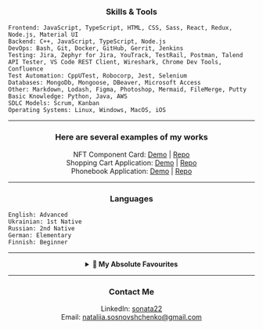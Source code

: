 <h3 align="center">
Skills & Tools
</h3>

```
Frontend: JavaScript, TypeScript, HTML, CSS, Sass, React, Redux, Node.js, Material UI
Backend: C++, JavaScript, TypeScript, Node.js
DevOps: Bash, Git, Docker, GitHub, Gerrit, Jenkins
Testing: Jira, Zephyr for Jira, YouTrack, TestRail, Postman, Talend API Tester, VS Code REST Client, Wireshark, Chrome Dev Tools, Confluence
Test Automation: CppUTest, Robocorp, Jest, Selenium
Databases: MongoDb, Mongoose, DBeaver, Microsoft Access
Other: Markdown, Lodash, Figma, Photoshop, Mermaid, FileMerge, Putty
Basic Knowledge: Python, Java, AWS
SDLC Models: Scrum, Kanban
Operating Systems: Linux, Windows, MacOS, iOS
```

---

<h3 align="center">Here are several examples of my works</h3>

<p align="center">
	NFT Component Card: 
	<a href="https://sonata22.github.io/nft-preview-card-component/" target="_blank">Demo</a> |
	<a href="https://github.com/sonata22/nft-preview-card-component" target="_blank">Repo</a>
	<br>
	Shopping Cart Application:
	<a href="https://bof-frontend-project-advanced-qpdtga5gj-sonata22.vercel.app/" target="_blank">Demo</a> |
	<a href="https://github.com/sonata22/BOF-frontend-advanced-project" target="_blank">Repo</a>
	<br>
	Phonebook Application:
	<a href="https://fullstack-part3-phonebook-piz7.onrender.com/" target="_blank">Demo</a> |
	<a href="https://github.com/sonata22/FullStack_part3?tab=readme-ov-file" target="_blank">Repo</a>
</p>

---

<h3 align="center">Languages</h3>

```
English: Advanced
Ukrainian: 1st Native
Russian: 2nd Native
German: Elementary
Finnish: Beginner
```

---

<details align="center">	
  <summary><b>💯 My Absolute Favourites</b></summary>
	<a href="https://cssbattle.dev/player/sonata22" target="_blank">cssbattle.dev/sonata22</a>
	<br>
	<a href="https://www.codewars.com/users/sonata22" target="_blank">codewars.com/sonata22</a>
	<br>
	<a href="https://codepen.io/sonata22" target="_blank">codepen.io/sonata22</a>
</details>

---

<h3 align="center">
Contact Me
</h3>

<p align="center">
	LinkedIn: <a href="https://www.linkedin.com/in/nataliia-sosnovshchenko/" target="_blank">sonata22</a>
	<br>
	Email: <a href="mailto:nataliia.sosnovshchenko@gmail.com" target="_blank">nataliia.sosnovshchenko@gmail.com</a>
</p>
